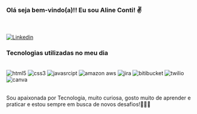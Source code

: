 ### Olá seja bem-vindo(a)!! Eu sou Aline Conti! ✌️
<br>

[![Linkedin](https://img.shields.io/badge/LinkedIn-0077B5?style=for-the-badge&logo=linkedin&logoColor=white)](https://www.linkedin.com/in/alineconti/)
<br>

### Tecnologias utilizadas no meu dia

<div style="display": inline_block><br/>
<img align="center" alt="html5" src="https://img.shields.io/badge/HTML5-E34F26?style=for-the-badge&logo=html5&logoColor=white"/>
<img align="center" alt="css3" src="https://img.shields.io/badge/CSS3-1572B6?style=for-the-badge&logo=css3&logoColor=white"/>
<img align="center" alt="javasrcipt" src="https://img.shields.io/badge/JavaScript-323330?style=for-the-badge&logo=javascript&logoColor=F7DF1E"/>
<img align="center" alt="amazon aws" src="https://img.shields.io/badge/Amazon_AWS-232F3E?style=for-the-badge&logo=amazon-aws&logoColor=white"/>
<img align="center" alt="jira" src="https://img.shields.io/badge/Jira-0052CC?style=for-the-badge&logo=Jira&logoColor=white"/>
<img align="center" alt="bitibucket" src="https://img.shields.io/badge/Bitbucket-0747a6?style=for-the-badge&logo=bitbucket&logoColor=white"/>
<img align="center" alt="twilio" src="https://img.shields.io/badge/Twilio-F22F46?style=for-the-badge&logo=Twilio&logoColor=white"/>
<img align="center" alt="canva" src="https://img.shields.io/badge/Canva-%2300C4CC.svg?&style=for-the-badge&logo=Canva&logoColor=white"/>
</div><br>

Sou apaixonada por Tecnologia, muito curiosa, gosto muito de aprender e praticar e estou sempre em busca de novos desafios!👩🏼‍💻
